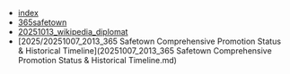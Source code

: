 * [index](index.md)
* [365safetown](365safetown.md)
* [20251013_wikipedia_diplomat](20251013_wikipedia_diplomat.md)
* [2025/20251007_2013_365 Safetown Comprehensive Promotion Status & Historical Timeline](20251007_2013_365 Safetown Comprehensive Promotion Status & Historical Timeline.md)
